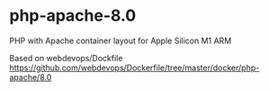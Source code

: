# php-apache-8.0
PHP with Apache container layout for Apple Silicon M1 ARM

Based on webdevops/Dockfile
https://github.com/webdevops/Dockerfile/tree/master/docker/php-apache/8.0

